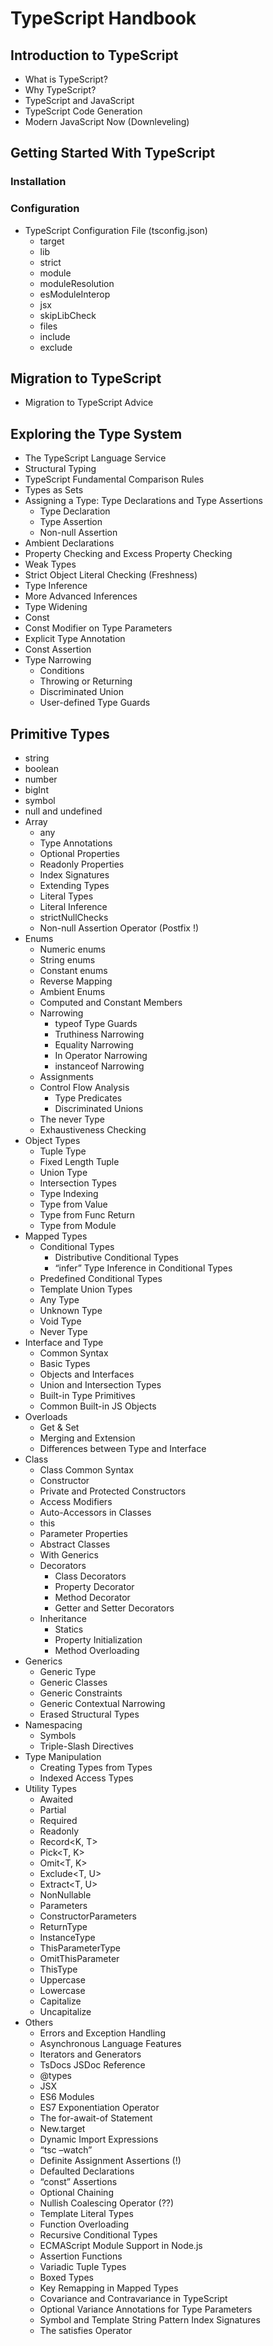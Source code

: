 # TypeScript Handbook

## Introduction to TypeScript
- What is TypeScript?
- Why TypeScript?
- TypeScript and JavaScript
- TypeScript Code Generation
- Modern JavaScript Now (Downleveling)

## Getting Started With TypeScript
### Installation
### Configuration
- TypeScript Configuration File (tsconfig.json)
  - target
  - lib
  - strict
  - module
  - moduleResolution
  - esModuleInterop
  - jsx
  - skipLibCheck
  - files
  - include
  - exclude

## Migration to TypeScript
- Migration to TypeScript Advice

## Exploring the Type System
- The TypeScript Language Service
- Structural Typing
- TypeScript Fundamental Comparison Rules
- Types as Sets
- Assigning a Type: Type Declarations and Type Assertions
  - Type Declaration
  - Type Assertion
  - Non-null Assertion
- Ambient Declarations
- Property Checking and Excess Property Checking
- Weak Types
- Strict Object Literal Checking (Freshness)
- Type Inference
- More Advanced Inferences
- Type Widening
- Const
- Const Modifier on Type Parameters
- Explicit Type Annotation
- Const Assertion
- Type Narrowing
  - Conditions
  - Throwing or Returning
  - Discriminated Union
  - User-defined Type Guards

## Primitive Types
- string
- boolean
- number
- bigInt
- symbol
- null and undefined
- Array
  - any
  - Type Annotations
  - Optional Properties
  - Readonly Properties
  - Index Signatures
  - Extending Types
  - Literal Types
  - Literal Inference
  - strictNullChecks
  - Non-null Assertion Operator (Postfix !)
- Enums
  - Numeric enums
  - String enums
  - Constant enums
  - Reverse Mapping
  - Ambient Enums
  - Computed and Constant Members
  - Narrowing
    - typeof Type Guards
    - Truthiness Narrowing
    - Equality Narrowing
    - In Operator Narrowing
    - instanceof Narrowing
  - Assignments
  - Control Flow Analysis
    - Type Predicates
    - Discriminated Unions
  - The never Type
  - Exhaustiveness Checking
- Object Types
  - Tuple Type
  - Fixed Length Tuple
  - Union Type
  - Intersection Types
  - Type Indexing
  - Type from Value
  - Type from Func Return
  - Type from Module
- Mapped Types
  - Conditional Types
    - Distributive Conditional Types
    - “infer” Type Inference in Conditional Types
  - Predefined Conditional Types
  - Template Union Types
  - Any Type
  - Unknown Type
  - Void Type
  - Never Type
- Interface and Type
  - Common Syntax
  - Basic Types
  - Objects and Interfaces
  - Union and Intersection Types
  - Built-in Type Primitives
  - Common Built-in JS Objects
- Overloads
  - Get & Set
  - Merging and Extension
  - Differences between Type and Interface
- Class
  - Class Common Syntax
  - Constructor
  - Private and Protected Constructors
  - Access Modifiers
  - Auto-Accessors in Classes
  - this
  - Parameter Properties
  - Abstract Classes
  - With Generics
  - Decorators
    - Class Decorators
    - Property Decorator
    - Method Decorator
    - Getter and Setter Decorators
  - Inheritance
    - Statics
    - Property Initialization
    - Method Overloading
- Generics
  - Generic Type
  - Generic Classes
  - Generic Constraints
  - Generic Contextual Narrowing
  - Erased Structural Types
- Namespacing
  - Symbols
  - Triple-Slash Directives
- Type Manipulation
  - Creating Types from Types
  - Indexed Access Types
- Utility Types
  - Awaited<T>
  - Partial<T>
  - Required<T>
  - Readonly<T>
  - Record<K, T>
  - Pick<T, K>
  - Omit<T, K>
  - Exclude<T, U>
  - Extract<T, U>
  - NonNullable<T>
  - Parameters<T>
  - ConstructorParameters<T>
  - ReturnType<T>
  - InstanceType<T>
  - ThisParameterType<T>
  - OmitThisParameter<T>
  - ThisType<T>
  - Uppercase<T>
  - Lowercase<T>
  - Capitalize<T>
  - Uncapitalize<T>
- Others
  - Errors and Exception Handling
  - Asynchronous Language Features
  - Iterators and Generators
  - TsDocs JSDoc Reference
  - @types
  - JSX
  - ES6 Modules
  - ES7 Exponentiation Operator
  - The for-await-of Statement
  - New.target
  - Dynamic Import Expressions
  - “tsc –watch”
  - Definite Assignment Assertions (!)
  - Defaulted Declarations
  - “const” Assertions
  - Optional Chaining
  - Nullish Coalescing Operator (??)
  - Template Literal Types
  - Function Overloading
  - Recursive Conditional Types
  - ECMAScript Module Support in Node.js
  - Assertion Functions
  - Variadic Tuple Types
  - Boxed Types
  - Key Remapping in Mapped Types
  - Covariance and Contravariance in TypeScript
  - Optional Variance Annotations for Type Parameters
  - Symbol and Template String Pattern Index Signatures
  - The satisfies Operator
